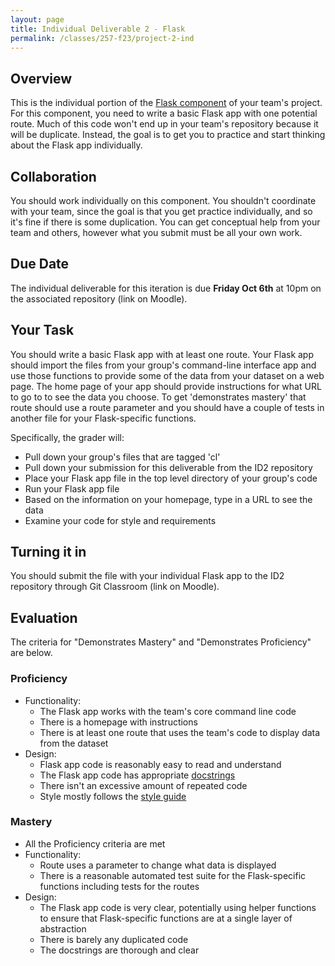 ```yaml
---
layout: page
title: Individual Deliverable 2 - Flask
permalink: /classes/257-f23/project-2-ind
---
```


## Overview

This is the individual portion of the [Flask component](project-2-flask) of your team's project.
For this component, you need to write a basic Flask app with one potential route.
Much of this code won't end up in your team's repository because it will be duplicate. 
Instead, the goal is to get you to practice and start thinking about the Flask app individually.

## Collaboration

You should work individually on this component.
You shouldn't coordinate with your team, since the goal is that you get practice individually, and so it's fine if there is some duplication.
You can get conceptual help from your team and others, however what you submit must be all your own work.

## Due Date

The individual deliverable for this iteration is due **Friday Oct 6th** at 10pm on the associated repository (link on Moodle).

## Your Task

You should write a basic Flask app with at least one route. Your Flask app should import the files from your group's command-line interface app and use those functions to provide some of the data from your dataset on a web page.
The home page of your app should provide instructions for what URL to go to to see the data you choose.
To get 'demonstrates mastery' that route should use a route parameter and you should have a couple of tests in another file for your Flask-specific functions.

Specifically, the grader will:
* Pull down your group's files that are tagged 'cl'
* Pull down your submission for this deliverable from the ID2 repository
* Place your Flask app file in the top level directory of your group's code
* Run your Flask app file
* Based on the information on your homepage, type in a URL to see the data
* Examine your code for style and requirements

## Turning it in

You should submit the file with your individual Flask app to the ID2 repository through Git Classroom (link on Moodle).


## Evaluation

The criteria for "Demonstrates Mastery" and "Demonstrates Proficiency" are below.

### Proficiency
* Functionality:
  * The Flask app works with the team's core command line code
  * There is a homepage with instructions
  * There is at least one route that uses the team's code to display data from the dataset
* Design:
  * Flask app code is reasonably easy to read and understand
  * The Flask app code has appropriate [docstrings](https://peps.python.org/pep-0257/) 
  * There isn't an excessive amount of repeated code
  * Style mostly follows the [style guide](https://peps.python.org/pep-0008/)

### Mastery
* All the Proficiency criteria are met
* Functionality:
  * Route uses a parameter to change what data is displayed
  * There is a reasonable automated test suite for the Flask-specific functions including tests for the routes
* Design:
  * The Flask app code is very clear, potentially using helper functions to ensure that Flask-specific functions are at a single layer of abstraction
  * There is barely any duplicated code
  * The docstrings are thorough and clear
